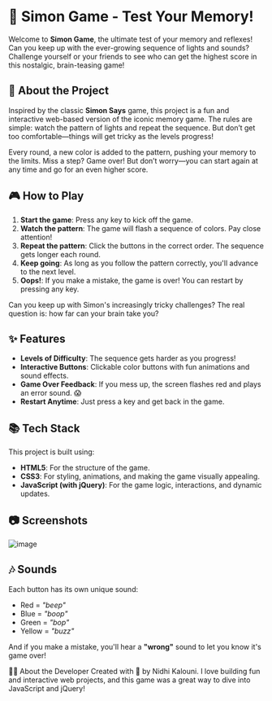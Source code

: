# 🧠 Simon Game - Test Your Memory!

Welcome to **Simon Game**, the ultimate test of your memory and reflexes! Can you keep up with the ever-growing sequence of lights and sounds? Challenge yourself or your friends to see who can get the highest score in this nostalgic, brain-teasing game!

## 🚀 About the Project
Inspired by the classic **Simon Says** game, this project is a fun and interactive web-based version of the iconic memory game. The rules are simple: watch the pattern of lights and repeat the sequence. But don’t get too comfortable—things will get tricky as the levels progress!

Every round, a new color is added to the pattern, pushing your memory to the limits. Miss a step? Game over! But don’t worry—you can start again at any time and go for an even higher score.

## 🎮 How to Play
1. **Start the game**: Press any key to kick off the game.
2. **Watch the pattern**: The game will flash a sequence of colors. Pay close attention!
3. **Repeat the pattern**: Click the buttons in the correct order. The sequence gets longer each round.
4. **Keep going**: As long as you follow the pattern correctly, you'll advance to the next level.
5. **Oops!**: If you make a mistake, the game is over! You can restart by pressing any key.

Can you keep up with Simon's increasingly tricky challenges? The real question is: how far can your brain take you?

## ✨ Features
- **Levels of Difficulty**: The sequence gets harder as you progress!
- **Interactive Buttons**: Clickable color buttons with fun animations and sound effects.
- **Game Over Feedback**: If you mess up, the screen flashes red and plays an error sound. 😱
- **Restart Anytime**: Just press a key and get back in the game.

## 📚 Tech Stack
This project is built using:
- **HTML5**: For the structure of the game.
- **CSS3**: For styling, animations, and making the game visually appealing.
- **JavaScript (with jQuery)**: For the game logic, interactions, and dynamic updates.
  
## 📷 Screenshots

![image](https://github.com/user-attachments/assets/94455c3a-00b4-4d45-9c8b-a0b158ed9dc7)



## 🎶 Sounds
Each button has its own unique sound:
- Red = *"beep"*
- Blue = *"boop"*
- Green = *"bop"*
- Yellow = *"buzz"*

And if you make a mistake, you'll hear a **"wrong"** sound to let you know it's game over!

👩‍💻 About the Developer
Created with 💙 by Nidhi Kalouni. I love building fun and interactive web projects, and this game was a great way to dive into JavaScript and jQuery!
